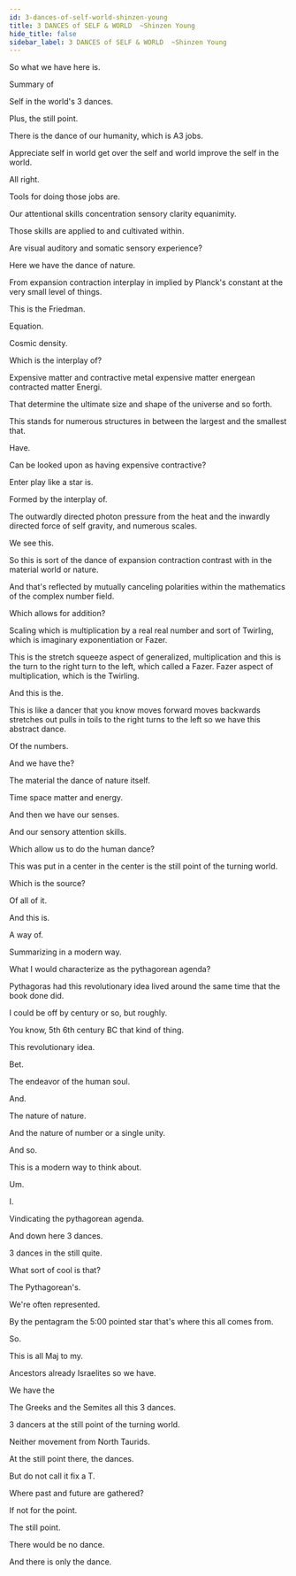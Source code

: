 ```yaml
---
id: 3-dances-of-self-world-shinzen-young
title: 3 DANCES of SELF & WORLD  ~Shinzen Young
hide_title: false
sidebar_label: 3 DANCES of SELF & WORLD  ~Shinzen Young
---
```

So what we have here is.

Summary of

Self in the world's 3 dances.

Plus, the still point.

There is the dance of our humanity, which is A3 jobs.

Appreciate self in world get over the self and world improve the self in the world.

All right.

Tools for doing those jobs are.

Our attentional skills concentration sensory clarity equanimity.

Those skills are applied to and cultivated within.

Are visual auditory and somatic sensory experience?

Here we have the dance of nature.

From expansion contraction interplay in implied by Planck's constant at the very small level of things.

This is the Friedman.

Equation.

Cosmic density.

Which is the interplay of?

Expensive matter and contractive metal expensive matter energean contracted matter Energi.

That determine the ultimate size and shape of the universe and so forth.

This stands for numerous structures in between the largest and the smallest that.

Have.

Can be looked upon as having expensive contractive?

Enter play like a star is.

Formed by the interplay of.

The outwardly directed photon pressure from the heat and the inwardly directed force of self gravity, and numerous scales.

We see this.

So this is sort of the dance of expansion contraction contrast with in the material world or nature.



And that's reflected by mutually canceling polarities within the mathematics of the complex number field.

Which allows for addition?



Scaling which is multiplication by a real real number and sort of Twirling, which is imaginary exponentiation or Fazer.

This is the stretch squeeze aspect of generalized, multiplication and this is the turn to the right turn to the left, which called a Fazer. Fazer aspect of multiplication, which is the Twirling.

And this is the.

This is like a dancer that you know moves forward moves backwards stretches out pulls in toils to the right turns to the left so we have this abstract dance.

Of the numbers.

And we have the?

The material the dance of nature itself.

Time space matter and energy.

And then we have our senses.

And our sensory attention skills.

Which allow us to do the human dance?

This was put in a center in the center is the still point of the turning world.



Which is the source?

Of all of it.

And this is.

A way of.

Summarizing in a modern way.

What I would characterize as the pythagorean agenda?

Pythagoras had this revolutionary idea lived around the same time that the book done did.

I could be off by century or so, but roughly.

You know, 5th 6th century BC that kind of thing.

This revolutionary idea.

Bet.

The endeavor of the human soul.

And.

The nature of nature.

And the nature of number or a single unity.

And so.

This is a modern way to think about.

Um.

I.

Vindicating the pythagorean agenda.

And down here 3 dances.

3 dances in the still quite.

What sort of cool is that?

The Pythagorean's.

We're often represented.

By the pentagram the 5:00 pointed star that's where this all comes from.

So.





This is all Maj to my.

Ancestors already Israelites so we have.

We have the

The Greeks and the Semites all this 3 dances.

3 dancers at the still point of the turning world.

Neither movement from North Taurids.

At the still point there, the dances.

But do not call it fix a T.

Where past and future are gathered?

If not for the point.

The still point.

There would be no dance.

And there is only the dance.



